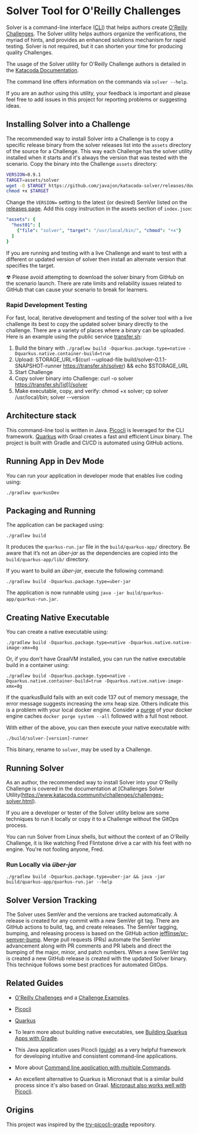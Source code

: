 # Solver Tool for O'Reilly Challenges

Solver is a command-line interface ([CLI](https://en.wikipedia.org/wiki/Command-line_interface)) that helps authors create [O'Reilly Challenges](https://www.katacoda.community/challenges/challenges.html). The Solver utility helps authors organize the verifications, the myriad of hints, and provides an enhanced solutions mechanism for rapid testing. Solver is not required, but it can shorten your time for producing quality Challenges.

The usage of the Solver utility for O'Reilly Challenge authors is detailed in the [Katacoda Documentation](https://www.katacoda.community/challenges/challenges-solver.html).

The command line offers information on the commands via `solver --help`.

If you are an author using this utility, your feedback is important and please feel free to add issues in this project for reporting problems or suggesting ideas.

## Installing Solver into a Challenge

The recommended way to install Solver into a Challenge is to copy a specific release binary from the solver releases list into the `assets` directory of the source for a Challenge. This way each Challenge has the solver utility installed when it starts and it's always the version that was tested with the scenario. Copy the binary into the Challenge `assets` directory:

```sh
VERSION=0.9.1
TARGET=assets/solver
wget -O $TARGET https://github.com/javajon/katacoda-solver/releases/download/$VERSION/solver-$VERSION-runner
chmod +x $TARGET
```
Change the `VERSION=` setting to the latest (or desired) SemVer listed on the [releases page](https://github.com/javajon/katacoda-solver/releases). Add this copy instruction in the assets section of `index.json`:

```yaml
"assets": {
  "host01": [
    {"file": "solver", "target": "/usr/local/bin/", "chmod": "+x"}
  ]
} 
```
If you are running and testing with a live Challenge and want to test with a different or updated version of solver then install an alternate version that specifies the target.

☢ Please avoid attempting to download the solver binary from GitHub on the scenario launch. There are rate limits and reliability issues related to GitHub that can cause your scenario to break for learners.

### Rapid Development Testing

For fast, local, iterative development and testing of the solver tool with a live challenge its best to copy the updated solver binary directly to the challenge. There are a variety of places where a binary can be uploaded. Here is an example using the public service [transfer.sh](https://transfer.sh/):

1. Build the binary with `./gradlew build -Dquarkus.package.type=native -Dquarkus.native.container-build=true`
2. Upload: STORAGE_URL=$(curl --upload-file build/solver-0.1.1-SNAPSHOT-runner https://transfer.sh/solver) && echo $STORAGE_URL
3. Start Challenge
4. Copy solver binary into Challenge: curl -o solver https://transfer.sh/[id]]/solver
5. Make executable, copy, and verify: chmod +x solver; cp solver /usr/local/bin; solver --version

## Architecture stack

This command-line tool is written in Java. [Picocli](https://picocli.info/) is leveraged for the CLI framework. [Quarkus](https://quarkus.io/) with Graal creates a fast and efficient Linux binary. The project is built with Gradle and CI/CD is automated using GitHub actions.

## Running App in Dev Mode

You can run your application in developer mode that enables live coding using:

```shell script
./gradlew quarkusDev
```

## Packaging and Running

The application can be packaged using:

```shell script
./gradlew build
```

It produces the `quarkus-run.jar` file in the `build/quarkus-app/` directory.
Be aware that it’s not an _über-jar_ as the dependencies are copied into the `build/quarkus-app/lib/` directory.

If you want to build an _über-jar_, execute the following command:

```shell script
./gradlew build -Dquarkus.package.type=uber-jar
```

The application is now runnable using `java -jar build/quarkus-app/quarkus-run.jar`.

## Creating Native Executable

You can create a native executable using:

```shell script
./gradlew build -Dquarkus.package.type=native -Dquarkus.native.native-image-xmx=8g
```

Or, if you don't have GraalVM installed, you can run the native executable build in a container using:

```shell script
./gradlew build -Dquarkus.package.type=native -Dquarkus.native.container-build=true -Dquarkus.native.native-image-xmx=8g
```

If the quarkusBuild fails with an exit code 137 out of memory message, the error message suggests increasing the xmx heap size. Others indicate this is a problem with your local docker engine. Consider a [purge](https://www.digitalocean.com/community/tutorials/how-to-remove-docker-images-containers-and-volumes) of your docker engine caches `docker purge system --all` followed with a full host reboot.

With either of the above, you can then execute your native executable with:

```shell script
./build/solver-[version]-runner
```
This binary, rename to `solver`, may be used by a Challenge.

## Running Solver

As an author, the recommended way to install Solver into your O'Reilly Challenge is covered in the documentation at [Challenges Solver Utility(https://www.katacoda.community/challenges/challenges-solver.html).

If you are a developer or tester of the Solver utility below are some techniques to run it locally or copy it to a Challenge without the GitOps process.

You can run Solver from Linux shells, but without the context of an O'Reilly Challenge, it is like watching Fred Flintstone drive a car with his feet with no engine. You're not fooling anyone, Fred.

### Run Locally via _über-jar_

```shell
./gradlew build -Dquarkus.package.type=uber-jar && java -jar build/quarkus-app/quarkus-run.jar --help
```
## Solver Version Tracking

The Solver uses SemVer and the versions are tracked automatically. A release is created for any commit with a new SemVer git tag. There are GitHub actions to build, tag, and create releases. The SemVer tagging, bumping, and releasing process is based on the GitHub action [jefflinse/pr-semver-bump](https://github.com/jefflinse/pr-semver-bump). Merge pull requests (PRs) automate the SemVer advancement along with PR comments and PR labels and direct the bumping of the major, minor, and patch numbers. When a new SemVer tag is created a new GitHub release is created with the updated Solver binary. This technique follows some best practices for automated GitOps.

## Related Guides

- [O'Reilly Challenges](https://www.katacoda.community/challenges/challenges.html) and a [Challenge Examples](https://katacoda.com/scenario-examples/courses/challenges).

- [Picocli](https://picocli.info/)

- [Quarkus](https://quarkus.io/)

- To learn more about building native executables, see [Building Quarkus Apps with Gradle](https://quarkus.io/guides/gradle-tooling).

- This Java application uses Picocli ([guide](https://quarkus.io/guides/picocli)) as a very helpful framework for developing intuitive and consistent command-line applications.

- More about [Command line application with multiple Commands](https://quarkus.io/guides/picocli#command-line-application-with-multiple-commands).

- An excellent alternative to Quarkus is Micronaut that is a similar build process since it's also based on Graal. [Micronaut also works well with Picocli](https://picocli.info/#_micronaut_example).

## Origins

This project was inspired by the [try-picocli-gradle](https://github.com/ia3andy/try-picocli-gradle) repository.

